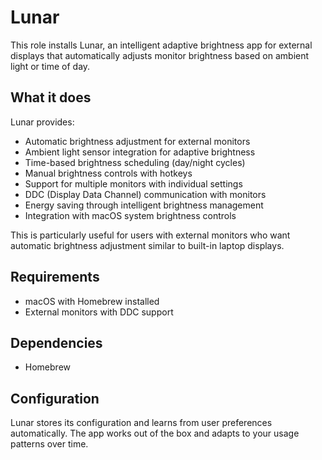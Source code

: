 # Lunar

This role installs Lunar, an intelligent adaptive brightness app for external displays that automatically adjusts monitor brightness based on ambient light or time of day.

## What it does

Lunar provides:
- Automatic brightness adjustment for external monitors
- Ambient light sensor integration for adaptive brightness
- Time-based brightness scheduling (day/night cycles)
- Manual brightness controls with hotkeys
- Support for multiple monitors with individual settings
- DDC (Display Data Channel) communication with monitors
- Energy saving through intelligent brightness management
- Integration with macOS system brightness controls

This is particularly useful for users with external monitors who want automatic brightness adjustment similar to built-in laptop displays.

## Requirements

- macOS with Homebrew installed
- External monitors with DDC support

## Dependencies

- Homebrew

## Configuration

Lunar stores its configuration and learns from user preferences automatically. The app works out of the box and adapts to your usage patterns over time.
